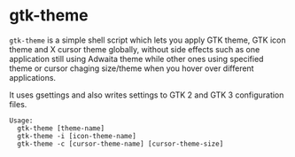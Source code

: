 # gtk-theme
`gtk-theme` is a simple shell script which lets you apply GTK theme, GTK icon theme and X cursor theme globally, without side effects such as one application still using Adwaita theme while other ones using specified theme or cursor chaging size/theme when you hover over different applications.

It uses gsettings and also writes settings to GTK 2 and GTK 3 configuration files.

```
Usage:
  gtk-theme [theme-name]
  gtk-theme -i [icon-theme-name]
  gtk-theme -c [cursor-theme-name] [cursor-theme-size]
```
